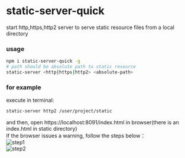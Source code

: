 # static-server-quick
start http,https,http2 server to serve static resource files from a local directory

### usage
```bash
npm i static-server-quick -g
# path should be absolute path to static resource
static-server <http|https|http2> <absolute-path>
```
### for example
execute in terminal: 
```bash
static-server http2 /user/project/static
```  
and then, open https://localhost:8091/index.html in browser(there is an index.html in static directory)  
If the browser issues a warning, follow the steps below：  
![step1](https://user-images.githubusercontent.com/15033260/39922474-d2f4177c-5551-11e8-9cc2-1c28cf9d58a5.png)  
![step2](https://user-images.githubusercontent.com/15033260/39922479-d9a01cce-5551-11e8-98e6-4d4b580f2f46.png)